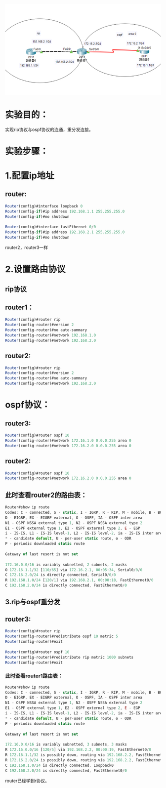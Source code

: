 

![](https://raw.githubusercontent.com/h1iba1/h1iba1.github.io/refs/heads/master/_posts/CCNA/images/E770776B0D8442F384E925A14FD24582clipboard.png)

# 实验目的：

实现rip协议与ospf协议的连通，重分发连接。



# 实验步骤：

# 1.配置ip地址

## router:

```javascript
Router(config)#interface loopback 0
Router(config-if)#ip address 192.168.1.1 255.255.255.0
Router(config-if)#no shutdown

Router(config)#interface fastEthernet 0/0
Router(config-if)#ip address 192.168.2.1 255.255.255.0
Router(config-if)#no shutdown
```

router2，router3一样



# 2.设置路由协议

## rip协议

## router1：

```javascript
Router(config)#router rip
Router(config-router)#version 2
Router(config-router)#no auto-summary
Router(config-router)#network 192.168.1.0
Router(config-router)#network 192.168.2.0
```



## router2:

```javascript
Router(config)#router rip
Router(config-router)#version 2
Router(config-router)#no auto-summary
Router(config-router)#network 192.168.2.0
```



# ospf协议：

## router3:

```javascript
Router(config)#router ospf 10
Router(config-router)#network 172.16.1.0 0.0.0.255 area 0
Router(config-router)#network 172.16.2.0 0.0.0.255 area 0
```



## router2:

```javascript
Router(config)#router ospf 10
Router(config-router)#network 172.16.2.0 0.0.0.255 area 0
```



## 此时查看router2的路由表：

```javascript
Router#show ip route
Codes: C - connected, S - static, I - IGRP, R - RIP, M - mobile, B - BGP
D - EIGRP, EX - EIGRP external, O - OSPF, IA - OSPF inter area
N1 - OSPF NSSA external type 1, N2 - OSPF NSSA external type 2
E1 - OSPF external type 1, E2 - OSPF external type 2, E - EGP
i - IS-IS, L1 - IS-IS level-1, L2 - IS-IS level-2, ia - IS-IS inter area
* - candidate default, U - per-user static route, o - ODR
P - periodic downloaded static route

Gateway of last resort is not set

172.16.0.0/16 is variably subnetted, 2 subnets, 2 masks
O 172.16.1.1/32 [110/65] via 172.16.2.1, 00:05:34, Serial0/0/0
C 172.16.2.0/24 is directly connected, Serial0/0/0
R 192.168.1.0/24 [120/1] via 192.168.2.1, 00:00:18, FastEthernet0/0
C 192.168.2.0/24 is directly connected, FastEthernet0/0
```



## 3.rip与ospf重分发

## router3:

```javascript
Router(config)#router rip
Router(config-router)#redistribute ospf 10 metric 5
Router(config-router)#exit

Router(config)#router ospf 10
Router(config-router)#redistribute rip metric 1000 subnets
Router(config-router)#exit
```



### 此时查看router1路由表：

```javascript
Router#show ip route
Codes: C - connected, S - static, I - IGRP, R - RIP, M - mobile, B - BGP
D - EIGRP, EX - EIGRP external, O - OSPF, IA - OSPF inter area
N1 - OSPF NSSA external type 1, N2 - OSPF NSSA external type 2
E1 - OSPF external type 1, E2 - OSPF external type 2, E - EGP
i - IS-IS, L1 - IS-IS level-1, L2 - IS-IS level-2, ia - IS-IS inter area
* - candidate default, U - per-user static route, o - ODR
P - periodic downloaded static route

Gateway of last resort is not set

172.16.0.0/16 is variably subnetted, 3 subnets, 3 masks
R 172.16.0.0/16 [120/5] via 192.168.2.2, 00:00:19, FastEthernet0/0
R 172.16.1.1/32 is possibly down, routing via 192.168.2.2, FastEthernet0/0
R 172.16.2.0/24 is possibly down, routing via 192.168.2.2, FastEthernet0/0
C 192.168.1.0/24 is directly connected, Loopback0
C 192.168.2.0/24 is directly connected, FastEthernet0/0
```

router已经学到r协议。